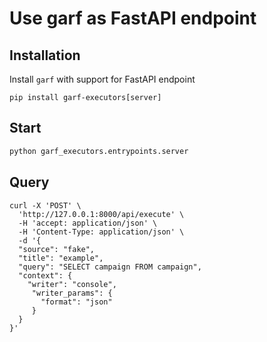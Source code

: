 # Use garf as FastAPI endpoint

## Installation

Install `garf` with support for FastAPI endpoint

```
pip install garf-executors[server]
```

## Start

```bash
python garf_executors.entrypoints.server
```

## Query

```
curl -X 'POST' \
  'http://127.0.0.1:8000/api/execute' \
  -H 'accept: application/json' \
  -H 'Content-Type: application/json' \
  -d '{
  "source": "fake",
  "title": "example",
  "query": "SELECT campaign FROM campaign",
  "context": {
    "writer": "console",
     "writer_params": {
       "format": "json"
     }
  }
}'
```
